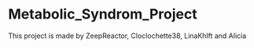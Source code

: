 # Metabolic_Syndrom_Project

This project is made by ZeepReactor, Cloclochette38, LinaKhlft and Alicia

